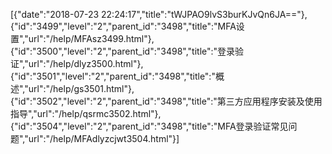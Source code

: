 [{"date":"2018-07-23 22:24:17","title":"tWJPAO9lvS3burKJvQn6JA=="},{"id":"3499","level":"2","parent_id":"3498","title":"MFA设置","url":"/help/MFAsz3499.html"},{"id":"3500","level":"2","parent_id":"3498","title":"登录验证","url":"/help/dlyz3500.html"},{"id":"3501","level":"2","parent_id":"3498","title":"概述","url":"/help/gs3501.html"},{"id":"3502","level":"2","parent_id":"3498","title":"第三方应用程序安装及使用指导","url":"/help/qsrmc3502.html"},{"id":"3504","level":"2","parent_id":"3498","title":"MFA登录验证常见问题","url":"/help/MFAdlyzcjwt3504.html"}]